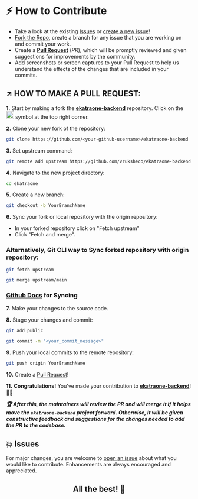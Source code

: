 # ⚡ How to Contribute

- Take a look at the existing [Issues](https://github.com/vruksheco/ekatraone-backend/issues) or [create a new issue](https://github.com/vruksheco/ekatraone-backend/issues/new/choose)!
- [Fork the Repo](https://github.com/vruksheco/ekatraone-backend/fork), create a branch for any issue that you are working on and commit your work.
- Create a **[Pull Request](https://github.com/vruksheco/ekatraone-backend/compare)** (_PR_), which will be promptly reviewed and given suggestions for improvements by the community.
- Add screenshots or screen captures to your Pull Request to help us understand the effects of the changes that are included in your commits.

## ↗️ HOW TO MAKE A PULL REQUEST:

**1.** Start by making a fork the [**ekatraone-backend**](https://github.com/vruksheco/ekatraone-backend) repository. Click on the <a href="https://github.com/vruksheco/ekatraone-backend/fork"><img src="https://i.imgur.com/G4z1kEe.png" height="21" width="21"></a> symbol at the top right corner.

**2.** Clone your new fork of the repository:

```bash
git clone https://github.com/<your-github-username>/ekatraone-backend
```

**3.** Set upstream command:

```bash
git remote add upstream https://github.com/vruksheco/ekatraone-backend.git
```

**4.** Navigate to the new project directory:

```bash
cd ekatraone
```

**5.** Create a new branch:

```bash
git checkout -b YourBranchName
```

**6.** Sync your fork or local repository with the origin repository:

- In your forked repository click on "Fetch upstream"
- Click "Fetch and merge".

### Alternatively, Git CLI way to Sync forked repository with origin repository:

```bash
git fetch upstream
```

```bash
git merge upstream/main
```

### [Github Docs](https://docs.github.com/en/github/collaborating-with-pull-requests/addressing-merge-conflicts/resolving-a-merge-conflict-on-github) for Syncing

**7.** Make your changes to the source code.

**8.** Stage your changes and commit:

```bash
git add public
```

```bash
git commit -m "<your_commit_message>"
```

**9.** Push your local commits to the remote repository:

```bash
git push origin YourBranchName
```

**10.** Create a [Pull Request](https://help.github.com/en/github/collaborating-with-issues-and-pull-requests/creating-a-pull-request)!

**11.** **Congratulations!** You've made your contribution to [**ekatraone-backend**](https://github.com/vruksheco/ekatraone-backend/graphs/contributors)! 🙌🏼

**_:trophy: After this, the maintainers will review the PR and will merge it if it helps move the `ekatraone-backend` project forward. Otherwise, it will be given constructive feedback and suggestions for the changes needed to add the PR to the codebase._**

## 💥 Issues

For major changes, you are welcome to [open an issue](https://github.com/vruksheco/ekatraone-backend/issues/new/choose) about what you would like to contribute. Enhancements are always encouraged and appreciated.

<h2 align="center">All the best! 🥇<h2><p>
